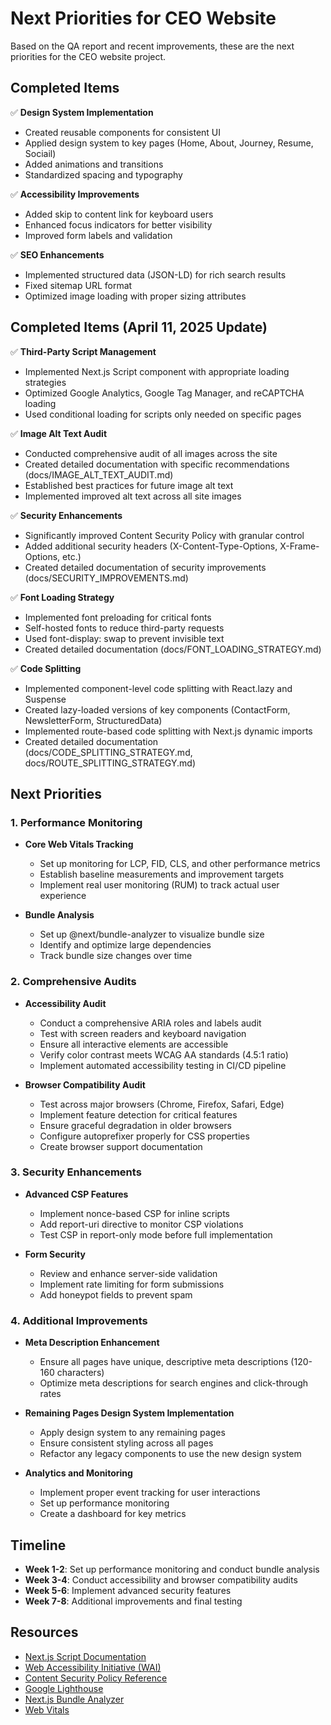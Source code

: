 # Next Priorities for CEO Website

Based on the QA report and recent improvements, these are the next priorities for the CEO website project.

## Completed Items

✅ **Design System Implementation**
- Created reusable components for consistent UI
- Applied design system to key pages (Home, About, Journey, Resume, Sociail)
- Added animations and transitions
- Standardized spacing and typography

✅ **Accessibility Improvements**
- Added skip to content link for keyboard users
- Enhanced focus indicators for better visibility
- Improved form labels and validation

✅ **SEO Enhancements**
- Implemented structured data (JSON-LD) for rich search results
- Fixed sitemap URL format
- Optimized image loading with proper sizing attributes

## Completed Items (April 11, 2025 Update)

✅ **Third-Party Script Management**
- Implemented Next.js Script component with appropriate loading strategies
- Optimized Google Analytics, Google Tag Manager, and reCAPTCHA loading
- Used conditional loading for scripts only needed on specific pages

✅ **Image Alt Text Audit**
- Conducted comprehensive audit of all images across the site
- Created detailed documentation with specific recommendations (docs/IMAGE_ALT_TEXT_AUDIT.md)
- Established best practices for future image alt text
- Implemented improved alt text across all site images

✅ **Security Enhancements**
- Significantly improved Content Security Policy with granular control
- Added additional security headers (X-Content-Type-Options, X-Frame-Options, etc.)
- Created detailed documentation of security improvements (docs/SECURITY_IMPROVEMENTS.md)

✅ **Font Loading Strategy**
- Implemented font preloading for critical fonts
- Self-hosted fonts to reduce third-party requests
- Used font-display: swap to prevent invisible text
- Created detailed documentation (docs/FONT_LOADING_STRATEGY.md)

✅ **Code Splitting**
- Implemented component-level code splitting with React.lazy and Suspense
- Created lazy-loaded versions of key components (ContactForm, NewsletterForm, StructuredData)
- Implemented route-based code splitting with Next.js dynamic imports
- Created detailed documentation (docs/CODE_SPLITTING_STRATEGY.md, docs/ROUTE_SPLITTING_STRATEGY.md)

## Next Priorities

### 1. Performance Monitoring
- **Core Web Vitals Tracking**
  - Set up monitoring for LCP, FID, CLS, and other performance metrics
  - Establish baseline measurements and improvement targets
  - Implement real user monitoring (RUM) to track actual user experience

- **Bundle Analysis**
  - Set up @next/bundle-analyzer to visualize bundle size
  - Identify and optimize large dependencies
  - Track bundle size changes over time

### 2. Comprehensive Audits

- **Accessibility Audit**
  - Conduct a comprehensive ARIA roles and labels audit
  - Test with screen readers and keyboard navigation
  - Ensure all interactive elements are accessible
  - Verify color contrast meets WCAG AA standards (4.5:1 ratio)
  - Implement automated accessibility testing in CI/CD pipeline

- **Browser Compatibility Audit**
  - Test across major browsers (Chrome, Firefox, Safari, Edge)
  - Implement feature detection for critical features
  - Ensure graceful degradation in older browsers
  - Configure autoprefixer properly for CSS properties
  - Create browser support documentation

### 3. Security Enhancements

- **Advanced CSP Features**
  - Implement nonce-based CSP for inline scripts
  - Add report-uri directive to monitor CSP violations
  - Test CSP in report-only mode before full implementation

- **Form Security**
  - Review and enhance server-side validation
  - Implement rate limiting for form submissions
  - Add honeypot fields to prevent spam

### 4. Additional Improvements

- **Meta Description Enhancement**
  - Ensure all pages have unique, descriptive meta descriptions (120-160 characters)
  - Optimize meta descriptions for search engines and click-through rates

- **Remaining Pages Design System Implementation**
  - Apply design system to any remaining pages
  - Ensure consistent styling across all pages
  - Refactor any legacy components to use the new design system

- **Analytics and Monitoring**
  - Implement proper event tracking for user interactions
  - Set up performance monitoring
  - Create a dashboard for key metrics

## Timeline

- **Week 1-2**: Set up performance monitoring and conduct bundle analysis
- **Week 3-4**: Conduct accessibility and browser compatibility audits
- **Week 5-6**: Implement advanced security features
- **Week 7-8**: Additional improvements and final testing

## Resources

- [Next.js Script Documentation](https://nextjs.org/docs/app/building-your-application/optimizing/scripts)
- [Web Accessibility Initiative (WAI)](https://www.w3.org/WAI/)
- [Content Security Policy Reference](https://content-security-policy.com/)
- [Google Lighthouse](https://developers.google.com/web/tools/lighthouse)
- [Next.js Bundle Analyzer](https://www.npmjs.com/package/@next/bundle-analyzer)
- [Web Vitals](https://web.dev/vitals/)

